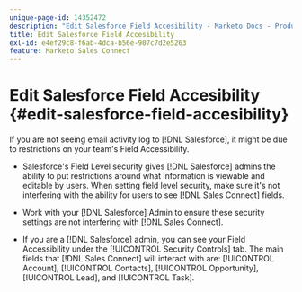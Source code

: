 ```yaml
---
unique-page-id: 14352472
description: "Edit Salesforce Field Accesibility - Marketo Docs - Product Documentation"
title: Edit Salesforce Field Accesibility
exl-id: e4ef29c8-f6ab-4dca-b56e-907c7d2e5263
feature: Marketo Sales Connect
---
```

# Edit Salesforce Field Accesibility {#edit-salesforce-field-accesibility}

If you are not seeing email activity log to [!DNL Salesforce], it might be due to restrictions on your team's Field Accessibility.

* Salesforce's Field Level security gives [!DNL Salesforce] admins the ability to put restrictions around what information is viewable and editable by users. When setting field level security, make sure it's not interfering with the ability for users to see [!DNL Sales Connect] fields.

* Work with your [!DNL Salesforce] Admin to ensure these security settings are not interfering with [!DNL Sales Connect].

* If you are a [!DNL Salesforce] admin, you can see your Field Accessibility under the [!UICONTROL Security Controls] tab. The main fields that [!DNL Sales Connect] will interact with are: [!UICONTROL Account], [!UICONTROL Contacts], [!UICONTROL Opportunity], [!UICONTROL Lead], and [!UICONTROL Task].
